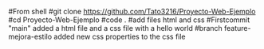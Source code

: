 #From shell
#git clone https://github.com/Tato3216/Proyecto-Web-Ejemplo
#cd Proyecto-Web-Ejemplo
#code .
#add files html and css
#Firstcommit "main" added a html file and a css file with a hello world
#branch feature-mejora-estilo added new css properties to the css file
